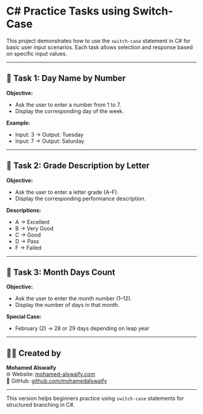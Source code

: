 # C# Practice Tasks using Switch-Case

This project demonstrates how to use the `switch-case` statement in C# for basic user input scenarios.
Each task allows selection and response based on specific input values.

---

## 🧠 Task 1: Day Name by Number

**Objective:**
- Ask the user to enter a number from 1 to 7.
- Display the corresponding day of the week.

**Example:**
- Input: 3 → Output: Tuesday
- Input: 7 → Output: Saturday

---

## 🧠 Task 2: Grade Description by Letter

**Objective:**
- Ask the user to enter a letter grade (A–F).
- Display the corresponding performance description.

**Descriptions:**
- A → Excellent
- B → Very Good
- C → Good
- D → Pass
- F → Failed

---

## 🧠 Task 3: Month Days Count

**Objective:**
- Ask the user to enter the month number (1–12).
- Display the number of days in that month.

**Special Case:**
- February (2) → 28 or 29 days depending on leap year

---

## 👨‍💻 Created by
**Mohamed Alswaify**  
🌐 Website: [mohamed-alswaify.com](https://mohamed-alswaify.com)  
🔗 GitHub: [github.com/mohamedalswaify](https://github.com/mohamedalswaify)

---

This version helps beginners practice using `switch-case` statements for structured branching in C#.
